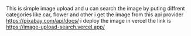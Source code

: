 This is simple image upload and u can search the image by puting diffrent categories like car, flower and other
i get the image from this api provider https://pixabay.com/api/docs/
i deploy the image in vercel the link is https://image-upload-search.vercel.app/
